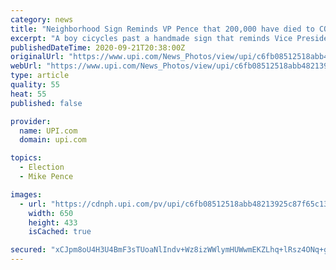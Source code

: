 ```yaml
---
category: news
title: "Neighborhood Sign Reminds VP Pence that 200,000 have died to COVID-19"
excerpt: "A boy cicycles past a handmade sign that reminds Vice President Mike Pence that the United States has lost 200,000 citizens to the Cocid-19 pandemic, in the Woodley Park neighborhood of Washington, DC on Monday,"
publishedDateTime: 2020-09-21T20:38:00Z
originalUrl: "https://www.upi.com/News_Photos/view/upi/c6fb08512518abb48213925c87f65c13/Neighborhood-Sign-Reminds-VP-Pence-that-200000-have-died-to-COVID-19/"
webUrl: "https://www.upi.com/News_Photos/view/upi/c6fb08512518abb48213925c87f65c13/Neighborhood-Sign-Reminds-VP-Pence-that-200000-have-died-to-COVID-19/"
type: article
quality: 55
heat: 55
published: false

provider:
  name: UPI.com
  domain: upi.com

topics:
  - Election
  - Mike Pence

images:
  - url: "https://cdnph.upi.com/pv/upi/c6fb08512518abb48213925c87f65c13/PENCE-VIRUS.jpg"
    width: 650
    height: 433
    isCached: true

secured: "xCJpm8oU4H3U4BmF3sTUoaNlIndv+Wz8izWWlymHUWwmEKZLhq+lRsz4ONq+gg2aPsKR1h0BEqHICufwYQl/peseKm6WxytoOP9snilIRNI/cRGTz1/gIWa9ZQ5pdU1MGPP0kEsHd07Ytq2+Y3XR0ABbC50VQcS/xRnga/JgFuwAXScoXK4SgSrT8qhtN6s+l+FxTWPWE4UFrvosMG2XIiwmqA2rMHASIeEuTpRRpcwvw43D0Cd/E8sSrMGTG6XcLyRWtg7Es0kNcVJ9bM3ZcGY+xwhG0HFC+5E4K47syB2Ww2ttHP5hYDADSuTgOn8IspL2whTJ6Ey0lAUh9bnyO6N58T6BeDGKU2Pr8I99AbM=;QdtpSbGluF/QZbRfi//u8g=="
---
```


